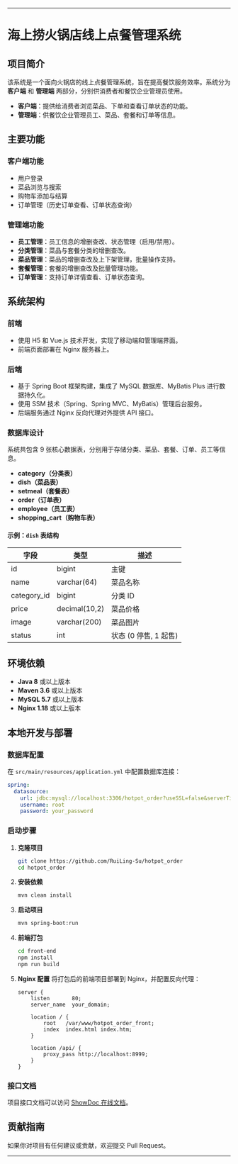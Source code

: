 ---

# 海上捞火锅店线上点餐管理系统

## 项目简介

该系统是一个面向火锅店的线上点餐管理系统，旨在提高餐饮服务效率。系统分为 **客户端** 和 **管理端** 两部分，分别供消费者和餐饮企业管理员使用。

- **客户端**：提供给消费者浏览菜品、下单和查看订单状态的功能。
- **管理端**：供餐饮企业管理员工、菜品、套餐和订单等信息。

## 主要功能

### 客户端功能

- 用户登录
- 菜品浏览与搜索
- 购物车添加与结算
- 订单管理（历史订单查看、订单状态查询）

### 管理端功能

- **员工管理**：员工信息的增删查改、状态管理（启用/禁用）。
- **分类管理**：菜品与套餐分类的增删查改。
- **菜品管理**：菜品的增删查改及上下架管理，批量操作支持。
- **套餐管理**：套餐的增删查改及批量管理功能。
- **订单管理**：支持订单详情查看、订单状态查询。

## 系统架构

### 前端

- 使用 H5 和 Vue.js 技术开发，实现了移动端和管理端界面。
- 前端页面部署在 Nginx 服务器上。

### 后端

- 基于 Spring Boot 框架构建，集成了 MySQL 数据库、MyBatis Plus 进行数据持久化。
- 使用 SSM 技术（Spring、Spring MVC、MyBatis）管理后台服务。
- 后端服务通过 Nginx 反向代理对外提供 API 接口。

### 数据库设计

系统共包含 9 张核心数据表，分别用于存储分类、菜品、套餐、订单、员工等信息。

- **category（分类表）**
- **dish（菜品表）**
- **setmeal（套餐表）**
- **order（订单表）**
- **employee（员工表）**
- **shopping_cart（购物车表）**

#### 示例：`dish` 表结构
| 字段        | 类型           | 描述        |
|-------------|----------------|-------------|
| id          | bigint          | 主键        |
| name        | varchar(64)     | 菜品名称    |
| category_id | bigint          | 分类 ID     |
| price       | decimal(10,2)   | 菜品价格    |
| image       | varchar(200)    | 菜品图片    |
| status      | int             | 状态 (0 停售, 1 起售) |

## 环境依赖

- **Java 8** 或以上版本
- **Maven 3.6** 或以上版本
- **MySQL 5.7** 或以上版本
- **Nginx 1.18** 或以上版本

## 本地开发与部署

### 数据库配置

在 `src/main/resources/application.yml` 中配置数据库连接：

```yaml
spring:
  datasource:
    url: jdbc:mysql://localhost:3306/hotpot_order?useSSL=false&serverTimezone=Asia/Shanghai
    username: root
    password: your_password
```

### 启动步骤

1. **克隆项目**
   ```bash
   git clone https://github.com/RuiLing-Su/hotpot_order
   cd hotpot_order
   ```

2. **安装依赖**
   ```bash
   mvn clean install
   ```

3. **启动项目**
   ```bash
   mvn spring-boot:run
   ```

4. **前端打包**
   ```bash
   cd front-end
   npm install
   npm run build
   ```

5. **Nginx 配置**
   将打包后的前端项目部署到 Nginx，并配置反向代理：

   ```nginx
   server {
       listen       80;
       server_name  your_domain;

       location / {
           root   /var/www/hotpot_order_front;
           index  index.html index.htm;
       }

       location /api/ {
           proxy_pass http://localhost:8999;
       }
   }
   ```

### 接口文档

项目接口文档可以访问 [ShowDoc 在线文档](https://www.showdoc.com.cn/haishanglao/9708582704740747)。

## 贡献指南

如果你对项目有任何建议或贡献，欢迎提交 Pull Request。

---